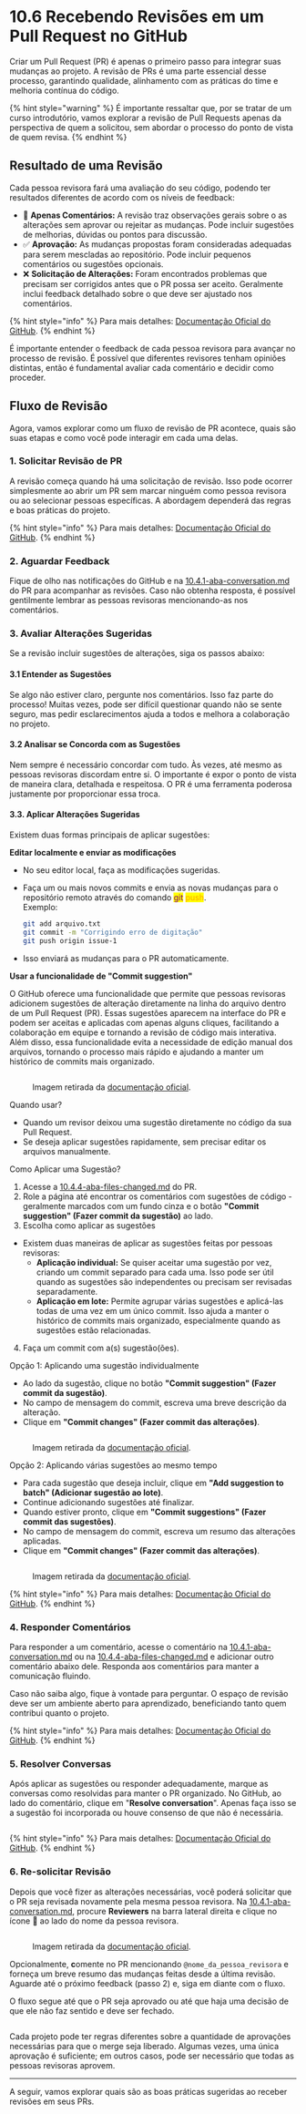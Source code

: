 # 10.6 Recebendo Revisões em um Pull Request no GitHub

Criar um Pull Request (PR) é apenas o primeiro passo para integrar suas mudanças ao projeto. A revisão de PRs é uma parte essencial desse processo, garantindo qualidade, alinhamento com as práticas do time e melhoria contínua do código.

{% hint style="warning" %}
É importante ressaltar que, por se tratar de um curso introdutório, vamos explorar a revisão de Pull Requests apenas da perspectiva de quem a solicitou, sem abordar o processo do ponto de vista de quem revisa.
{% endhint %}

## Resultado de uma Revisão

Cada pessoa revisora fará uma avaliação do seu código, podendo ter resultados diferentes de acordo com os níveis de feedback:

* 💬 **Apenas Comentários:** A revisão traz observações gerais sobre o as alterações sem aprovar ou rejeitar as mudanças. Pode incluir sugestões de melhorias, dúvidas ou pontos para discussão.
* ✅ **Aprovação:** As mudanças propostas foram consideradas adequadas para serem mescladas ao repositório. Pode incluir pequenos comentários ou sugestões opcionais.
* ❌ **Solicitação de Alterações:** Foram encontrados problemas que precisam ser corrigidos antes que o PR possa ser aceito. Geralmente inclui feedback detalhado sobre o que deve ser ajustado nos comentários.

{% hint style="info" %}
Para mais detalhes: [Documentação Oficial do GitHub](https://docs.github.com/pt/pull-requests/collaborating-with-pull-requests/reviewing-changes-in-pull-requests/about-pull-request-reviews).
{% endhint %}

É importante entender o feedback de cada pessoa revisora para avançar no processo de revisão. É possível que diferentes revisores tenham opiniões distintas, então é fundamental avaliar cada comentário e decidir como proceder.

## Fluxo de Revisão

Agora, vamos explorar como um fluxo de revisão de PR acontece, quais são suas etapas e como você pode interagir em cada uma delas.

### 1. **Solicitar Revisão de PR**

A revisão começa quando há uma solicitação de revisão. Isso pode ocorrer simplesmente ao abrir um PR sem marcar ninguém como pessoa revisora ou ao selecionar pessoas específicas. A abordagem dependerá das regras e boas práticas do projeto.

{% hint style="info" %}
Para mais detalhes: [Documentação Oficial do GitHub](https://docs.github.com/pt/enterprise-cloud@latest/pull-requests/collaborating-with-pull-requests/proposing-changes-to-your-work-with-pull-requests/requesting-a-pull-request-review).
{% endhint %}

### 2. **Aguardar Feedback**

Fique de olho nas notificações do GitHub e na [10.4.1-aba-conversation.md](../10.4-pagina-de-um-pull-request-no-github/10.4.1-aba-conversation.md "mention") do PR para acompanhar as revisões. Caso não obtenha resposta, é possível gentilmente lembrar as pessoas revisoras mencionando-as nos comentários.

### 3. Avaliar Alterações Sugeridas

Se a revisão incluir sugestões de alterações, siga os passos abaixo:

#### 3.1 Entender as Sugestões

Se algo não estiver claro, pergunte nos comentários. Isso faz parte do processo! Muitas vezes, pode ser difícil questionar quando não se sente seguro, mas pedir esclarecimentos ajuda a todos e melhora a colaboração no projeto.

#### 3.2 Analisar se Concorda com as Sugestões

Nem sempre é necessário concordar com tudo. Às vezes, até mesmo as pessoas revisoras discordam entre si. O importante é expor o ponto de vista de maneira clara, detalhada e respeitosa. O PR é uma ferramenta poderosa justamente por proporcionar essa troca.

#### 3.3. Aplicar Alterações Sugeridas

Existem duas formas principais de aplicar sugestões:

**Editar localmente e enviar as modificações**

* No seu editor local, faça as modificações sugeridas.
*   Faça um ou mais novos commits e envia as novas mudanças para o repositório remoto através do comando <mark style="color:purple;">git</mark> <mark style="color:orange;">push</mark>.\
    Exemplo:

    ```sh
    git add arquivo.txt
    git commit -m "Corrigindo erro de digitação"
    git push origin issue-1
    ```
* Isso enviará as mudanças para o PR automaticamente.

**Usar a funcionalidade de "Commit suggestion"**

O GitHub oferece uma funcionalidade que permite que pessoas revisoras adicionem sugestões de alteração diretamente na linha do arquivo dentro de um Pull Request (PR). Essas sugestões aparecem na interface do PR e podem ser aceitas e aplicadas com apenas alguns cliques, facilitando a colaboração em equipe e tornando a revisão de código mais interativa. Além disso, essa funcionalidade evita a necessidade de edição manual dos arquivos, tornando o processo mais rápido e ajudando a manter um histórico de commits mais organizado.

<figure><img src="../../.gitbook/assets/commit suggestions.png" alt=""><figcaption><p>Imagem retirada da <a href="https://docs.github.com/pt/pull-requests/collaborating-with-pull-requests/reviewing-changes-in-pull-requests/incorporating-feedback-in-your-pull-request#applying-suggested-changes">documentação oficial</a>.</p></figcaption></figure>

Quando usar?

* Quando um revisor deixou uma sugestão diretamente no código da sua Pull Request.
* Se deseja aplicar sugestões rapidamente, sem precisar editar os arquivos manualmente.

Como Aplicar uma Sugestão?

1. Acesse a [10.4.4-aba-files-changed.md](../10.4-pagina-de-um-pull-request-no-github/10.4.4-aba-files-changed.md "mention") do PR.
2. Role a página até encontrar os comentários com sugestões de código -geralmente marcados com um fundo cinza e o botão **"Commit suggestion" (Fazer commit da sugestão)** ao lado.
3. Escolha como aplicar as sugestões

* Existem duas maneiras de aplicar as sugestões feitas por pessoas revisoras:
  * **Aplicação individual:** Se quiser aceitar uma sugestão por vez, criando um commit separado para cada uma. Isso pode ser útil quando as sugestões são independentes ou precisam ser revisadas separadamente.
  * **Aplicação em lote:** Permite agrupar várias sugestões e aplicá-las todas de uma vez em um único commit. Isso ajuda a manter o histórico de commits mais organizado, especialmente quando as sugestões estão relacionadas.

4. Faça um commit com a(s) sugestão(ões). &#x20;

Opção 1: Aplicando uma sugestão individualmente

* Ao lado da sugestão, clique no botão **"Commit suggestion" (Fazer commit da sugestão)**.
* No campo de mensagem do commit, escreva uma breve descrição da alteração.
* Clique em **"Commit changes" (Fazer commit das alterações)**.

<figure><img src="../../.gitbook/assets/image (110).png" alt=""><figcaption><p>Imagem retirada da <a href="https://docs.github.com/pt/pull-requests/collaborating-with-pull-requests/reviewing-changes-in-pull-requests/incorporating-feedback-in-your-pull-request#applying-suggested-changes">documentação oficial</a>.</p></figcaption></figure>

Opção 2: Aplicando várias sugestões ao mesmo tempo

* Para cada sugestão que deseja incluir, clique em **"Add suggestion to batch" (Adicionar sugestão ao lote)**.
* Continue adicionando sugestões até finalizar.
* Quando estiver pronto, clique em **"Commit suggestions" (Fazer commit das sugestões)**.
* No campo de mensagem do commit, escreva um resumo das alterações aplicadas.
* Clique em **"Commit changes" (Fazer commit das alterações)**.

<figure><img src="../../.gitbook/assets/image (111).png" alt=""><figcaption><p>Imagem retirada da <a href="https://docs.github.com/pt/pull-requests/collaborating-with-pull-requests/reviewing-changes-in-pull-requests/incorporating-feedback-in-your-pull-request#applying-suggested-changes">documentação oficial</a>.</p></figcaption></figure>

{% hint style="info" %}
Para mais detalhes: [Documentação Oficial do GitHub](https://docs.github.com/pt/pull-requests/collaborating-with-pull-requests/reviewing-changes-in-pull-requests/incorporating-feedback-in-your-pull-request#applying-suggested-changes).
{% endhint %}

### 4. Responder Comentários

Para responder a um comentário, acesse o comentário na [10.4.1-aba-conversation.md](../10.4-pagina-de-um-pull-request-no-github/10.4.1-aba-conversation.md "mention") ou na [10.4.4-aba-files-changed.md](../10.4-pagina-de-um-pull-request-no-github/10.4.4-aba-files-changed.md "mention") e adicionar outro comentário abaixo dele. Responda aos comentários para manter a comunicação fluindo.&#x20;

Caso não saiba algo, fique à vontade para perguntar. O espaço de revisão deve ser um ambiente aberto para aprendizado, beneficiando tanto quem contribui quanto o projeto.

{% hint style="info" %}
Para mais detalhes: [Documentação Oficial do GitHub](https://docs.github.com/pt/pull-requests/collaborating-with-pull-requests/reviewing-changes-in-pull-requests/commenting-on-a-pull-request).
{% endhint %}

### 5. Resolver Conversas

Após aplicar as sugestões ou responder adequadamente, marque as conversas como resolvidas para manter o PR organizado. No GitHub, ao lado do comentário, clique em "**Resolve conversation**". Apenas faça isso se a sugestão foi incorporada ou houve consenso de que não é necessária.

<figure><img src="../../.gitbook/assets/118- PR resolve conversation (1).png" alt=""><figcaption></figcaption></figure>

{% hint style="info" %}
Para mais detalhes: [Documentação Oficial do GitHub](https://docs.github.com/pt/pull-requests/collaborating-with-pull-requests/reviewing-changes-in-pull-requests/commenting-on-a-pull-request#resolver-conversas).
{% endhint %}

### 6. Re-solicitar Revisão

Depois que você fizer as alterações necessárias, você poderá solicitar que o PR seja revisada novamente pela mesma pessoa revisora. Na [10.4.1-aba-conversation.md](../10.4-pagina-de-um-pull-request-no-github/10.4.1-aba-conversation.md "mention"), procure **Reviewers** na barra lateral direita e clique no ícone 🔄 ao lado do nome da pessoa revisora.

<figure><img src="../../.gitbook/assets/image (113).png" alt=""><figcaption><p>Imagem retirada da <a href="https://docs.github.com/pt/enterprise-cloud@latest/pull-requests/collaborating-with-pull-requests/proposing-changes-to-your-work-with-pull-requests/requesting-a-pull-request-review#requesting-reviews-from-collaborators-and-organization-members">documentação oficial</a>.</p></figcaption></figure>

Opcionalmente, **c**omente no PR mencionando `@nome_da_pessoa_revisora` e forneça um breve resumo das mudanças feitas desde a última revisão. Aguarde até o próximo feedback (passo 2) e, siga em diante com o fluxo.

O fluxo segue até que o PR seja aprovado ou até que haja uma decisão de que ele não faz sentido e deve ser fechado.

<figure><img src="../../.gitbook/assets/Fluxo de Revisão de PR (1).png" alt=""><figcaption></figcaption></figure>

Cada projeto pode ter regras diferentes sobre a quantidade de aprovações necessárias para que o merge seja liberado. Algumas vezes, uma única aprovação é suficiente; em outros casos, pode ser necessário que todas as pessoas revisoras aprovem.

***

A seguir, vamos explorar quais são as boas práticas sugeridas ao receber revisões em seus PRs.
